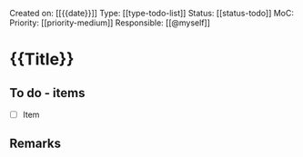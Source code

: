 Created on: [[{{date}}]]
Type: [[type-todo-list]]
Status: [[status-todo]]
MoC: 
Priority: [[priority-medium]]
Responsible: [[@myself]]
# {{Title}}

## To do - items

- [ ] Item

## Remarks